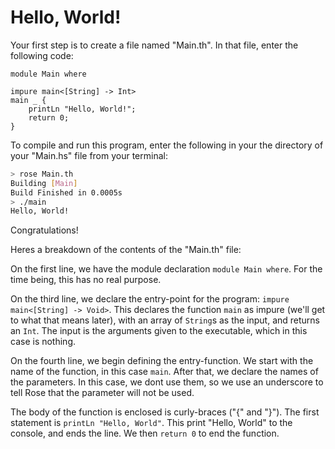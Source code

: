 # Hello, World!


Your first step is to create a file named "Main.th".
In that file, enter the following code:
```Rose
module Main where

impure main<[String] -> Int>
main _ {
    printLn "Hello, World!";
    return 0;
}
```

To compile and run this program, enter the following in
your the directory of your "Main.hs" file from your
terminal:
```Bash
> rose Main.th
Building [Main]
Build Finished in 0.0005s
> ./main
Hello, World!
```

Congratulations!

Heres a breakdown of the contents of the "Main.th" file:

On the first line, we have the module declaration
`module Main where`. For the time being, this has no real
purpose.

On the third line, we declare the entry-point for the
program: `impure main<[String] -> Void>`. This declares
the function `main` as impure (we'll get to what that
means later), with an array of `String`s as the input,
and returns an `Int`. The input is the arguments given
to the executable, which in this case is nothing.

On the fourth line, we begin defining the entry-function.
We start with the name of the function, in this case
`main`. After that, we declare the names of the
parameters. In this case, we dont use them, so we use an
underscore to tell Rose that the parameter will not be
used.

The body of the function is enclosed is curly-braces
("{" and "}"). The first statement is `printLn "Hello,
World"`. This print "Hello, World" to the console, and
ends the line. We then `return 0` to end the function.
